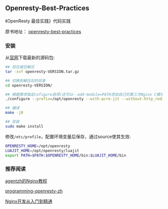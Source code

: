 ## Openresty-Best-Practices

《OpenResty 最佳实践》代码实践 

原书地址： [openresty-best-practices](https://moonbingbing.gitbooks.io/openresty-best-practices)

### 安装

从[官网](http://openresty.org/en/download.html)下载最新的源码包:

```bash
## 将压缩包解压
tar -xvf openresty-VERSION.tar.gz

## 切换到解压后的目录
cd openresty-VERSION/

## 根据需求指定cofigure选项(还可以--add-module=PATH添加自己的第三方Nginx C模块)
./configure --prefix=/opt/openresty --with-pcre-jit --without-http_redis2_module --with-http_iconv_module -j8

## 编译
make -j8

## 安装
sudo make install
```

修改`/etc/profile`，配置环境变量后保存，通过source使其生效:

```bash
OPENRESTY_HOME=/opt/openresty
LUAJIT_HOME=/opt/openresty/luajit
export PATH=$PATH:$OPENRESTY_HOME/bin:$LUAJIT_HOME/bin
```

### 推荐阅读

[agentzh的Nginx教程](https://openresty.org/download/agentzh-nginx-tutorials-zhcn.html)

[programming-openresty-zh](https://github.com/iresty/programming-openresty-zh)

[Nginx开发从入门到精通](http://tengine.taobao.org/book/index.html)